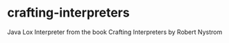 # crafting-interpreters

Java Lox Interpreter from the book Crafting Interpreters by Robert Nystrom
